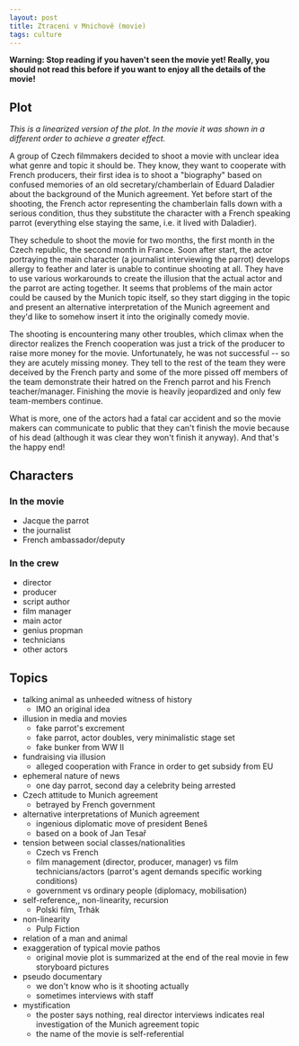 ```yaml
---
layout: post
title: Ztraceni v Mnichově (movie)
tags: culture
---
```


**Warning: Stop reading if you haven't seen the movie yet! Really, you should
not read this before if you want to enjoy all the details of the movie!**

## Plot
*This is a linearized version of the plot. In the movie it was shown in a
different order to achieve a greater effect.*

A group of Czech filmmakers decided to shoot a movie with unclear idea what
genre and topic it should be.
They know, they want to cooperate with French producers, their first idea is to
shoot a "biography" based on confused memories of an old secretary/chamberlain
of Eduard Daladier about the background of the Munich agreement.
Yet before start of the shooting, the French actor representing the chamberlain
falls down with a serious condition,
thus they substitute the character with a French speaking parrot (everything
else staying the same, i.e. it lived with Daladier).

They schedule to shoot the movie for two months, the first month in the Czech
republic, the second month in France.
Soon after start, the actor portraying the main character (a journalist
interviewing the parrot) develops allergy to feather and later is unable to
continue shooting at all.
They have to use various workarounds to create the illusion that the actual
actor and the parrot are acting together.
It seems that problems of the main actor could be caused by the Munich topic
itself, so they start digging in the topic and present an alternative
interpretation of the Munich agreement and they'd like to somehow insert it
into the originally comedy movie.

The shooting is encountering many other troubles, which climax when the
director realizes the French cooperation was just a trick of the producer to
raise more money for the movie. 
Unfortunately, he was not successful -- so they are acutely missing money.
They tell to the rest of the team they were deceived by the French party and
some of the more pissed off members of the team demonstrate their hatred on the
French parrot and his French teacher/manager.
Finishing the movie is heavily jeopardized and only few team-members continue.

What is more, one of the actors had a fatal car accident and so the movie
makers can communicate to public that they can't finish the movie because of
his dead (although it was clear they won't finish it anyway).
And that's the happy end!

## Characters

### In the movie
  * Jacque the parrot
  * the journalist
  * French ambassador/deputy

### In the crew
  * director
  * producer
  * script author
  * film manager
  * main actor
  * genius propman
  * technicians
  * other actors

## Topics

  * talking animal as unheeded witness of history
    * IMO an original idea
  * illusion in media and movies
    * fake parrot's excrement
    * fake parrot, actor doubles, very minimalistic stage set
    * fake bunker from WW II
  * fundraising via illusion
    * alleged cooperation with France in order to get subsidy from EU
  * ephemeral nature of news
    * one day parrot, second day a celebrity being arrested
  * Czech attitude to Munich agreement
    * betrayed by French government
  * alternative interpretations of Munich agreement
    * ingenious diplomatic move of president Beneš
    * based on a book of Jan Tesař
  * tension between social classes/nationalities
    * Czech vs French
    * film management (director, producer, manager) vs film technicians/actors
      (parrot's agent demands specific working conditions)
    * government vs ordinary people (diplomacy, mobilisation)
  * self-reference,, non-linearity, recursion
    * Polski film, Trhák 
  * non-linearity
    * Pulp Fiction
  * relation of a man and animal
  * exaggeration of typical movie pathos
    * original movie plot is summarized at the end of the real movie in few
      storyboard pictures
  * pseudo documentary
    * we don't know who is it shooting actually
    * sometimes interviews with staff
  * mystification
    * the poster says nothing, real director interviews indicates real
      investigation of the Munich agreement topic
    * the name of the movie is self-referential

